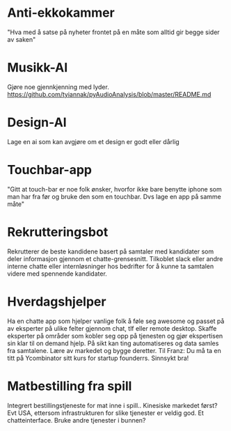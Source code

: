 # Anti-ekkokammer
"Hva med å satse på nyheter frontet på en måte som alltid gir begge sider av saken"

# Musikk-AI
Gjøre noe gjennkjenning med lyder. https://github.com/tyiannak/pyAudioAnalysis/blob/master/README.md

# Design-AI
Lage en ai som kan avgjøre om et design er godt eller dårlig

# Touchbar-app
"Gitt at touch-bar er noe folk ønsker, hvorfor ikke bare benytte iphone som man har fra før og bruke 
den som en touchbar. Dvs lage en app på samme måte"

# Rekrutteringsbot
Rekrutterer de beste kandidene basert på samtaler med kandidater som deler informasjon gjennom 
et chatte-grensesnitt. Tilkoblet slack eller andre interne chatte eller internløsninger hos bedrifter for å kunne ta samtalen videre med spennende kandidater.

# Hverdagshjelper
Ha en chatte app som hjelper vanlige folk å føle seg awesome og passet på av eksperter på ulike felter gjennom chat, tlf eller remote desktop. Skaffe eksperter på områder som kobler seg opp på tjenesten og gjør ekspertisen sin klar til on demand hjelp. På sikt kan ting automatiseres og data samles fra samtalene. Lære av markedet og bygge deretter. Til Franz: Du må ta en titt på Ycombinator sitt kurs for startup founderrs. Sinnsykt bra!
 
# Matbestilling fra spill
Integrert bestillingstjeneste for mat inne i spill.. Kinesiske markedet først? Evt USA, ettersom infrastrukturen for slike tjenester er veldig god. Et chatteinterface. Bruke andre tjenester i bunnen?
